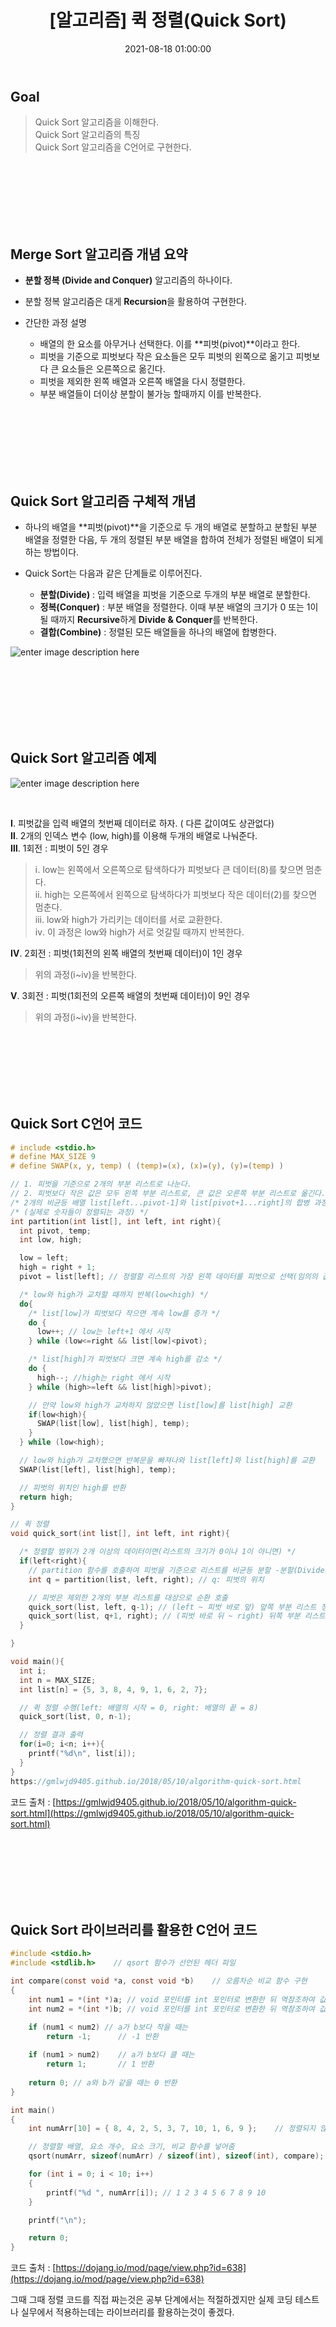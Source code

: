 ﻿---
title: "[알고리즘] 퀵 정렬(Quick Sort) "
date: 2021-08-18 01:00:00
categories:
- Algorithm
tags:
- 알고리즘
- 정렬
---

## Goal
 
> Quick Sort 알고리즘을 이해한다.  
> Quick Sort 알고리즘의 특징   
> Quick Sort 알고리즘을 C언어로 구현한다.  

<br><br><br><br><br><br>

## Merge Sort 알고리즘 개념 요약

 - **분할 정복 (Divide and Conquer)** 알고리즘의 하나이다.

 - 분할 정복 알고리즘은 대게 **Recursion**을 활용하여 구현한다.

 - 간단한 과정 설명
	 - 배열의 한 요소를 아무거나 선택한다. 이를 **피벗(pivot)**이라고 한다.
	 - 피벗을 기준으로 피벗보다 작은 요소들은 모두 피벗의 왼쪽으로 옮기고 피벗보다 큰 요소들은 오른쪽으로 옮긴다.
	 - 피벗을 제외한 왼쪽 배열과 오른쪽 배열을 다시 정렬한다.
	 - 부분 배열들이 더이상 분할이 불가능 할때까지 이를 반복한다.

<br><br><br><br><br><br>

## Quick Sort 알고리즘 구체적 개념

- 하나의 배열을 **피벗(pivot)**을 기준으로 두 개의 배열로 분할하고 분할된 부분 배열을 정렬한 다음, 두 개의 정렬된 부분 배열을 합하여 전체가 정렬된 배열이 되게 하는 방법이다.


- Quick Sort는 다음과 같은 단계들로 이루어진다.
	- **분할(Divide)** : 입력 배열을 피벗을 기준으로 두개의 부분 배열로 분할한다.
	- **정복(Conquer)** : 부분 배열을 정렬한다. 이때 부분 배열의 크기가 0 또는 1이 될 때까지 **Recursive**하게 **Divide & Conquer**를 반복한다.
	- **결합(Combine)** : 정렬된 모든 배열들을 하나의 배열에 합병한다.

![enter image description here](https://github.com/idkim97/idkim97.github.io/blob/master/img/quicksort1.png?raw=true)


<br> <br> <br><br> <br> <br>

## Quick Sort 알고리즘 예제
![enter image description here](https://github.com/idkim97/idkim97.github.io/blob/master/img/quicksort2.png?raw=true)

<br>

**Ⅰ**. 피벗값을 입력 배열의 첫번째 데이터로 하자. ( 다른 값이여도 상관없다)  
**Ⅱ**.  2개의 인덱스 변수 (low, high)를 이용해 두개의 배열로 나눠준다.  
**Ⅲ**. 1회전 : 피벗이 5인 경우  

> ⅰ. low는 왼쪽에서 오른쪽으로 탐색하다가 피벗보다 큰 데이터(8)를 찾으면 멈춘다.  
> ⅱ. high는 오른쪽에서 왼쪽으로
> 탐색하다가 피벗보다 작은 데이터(2)를 찾으면 멈춘다.  
> ⅲ. low와 high가 가리키는 데이터를 서로 교환한다.  
> ⅳ. 이 과정은 low와 high가 서로 엇갈릴 때까지 반복한다.  

**Ⅳ**. 2회전 : 피벗(1회전의 왼쪽 배열의 첫번째 데이터)이 1인 경우

> 위의 과정(ⅰ~ⅳ)을 반복한다.

**Ⅴ**. 3회전 : 피벗(1회전의 오른쪽 배열의 첫번째 데이터)이 9인 경우

> 위의 과정(ⅰ~ⅳ)을 반복한다.


<br><br><br><br><br><br>

## Quick Sort C언어 코드
```c
# include <stdio.h>
# define MAX_SIZE 9
# define SWAP(x, y, temp) ( (temp)=(x), (x)=(y), (y)=(temp) )

// 1. 피벗을 기준으로 2개의 부분 리스트로 나눈다.
// 2. 피벗보다 작은 값은 모두 왼쪽 부분 리스트로, 큰 값은 오른쪽 부분 리스트로 옮긴다.
/* 2개의 비균등 배열 list[left...pivot-1]와 list[pivot+1...right]의 합병 과정 */
/* (실제로 숫자들이 정렬되는 과정) */
int partition(int list[], int left, int right){
  int pivot, temp;
  int low, high;

  low = left;
  high = right + 1;
  pivot = list[left]; // 정렬할 리스트의 가장 왼쪽 데이터를 피벗으로 선택(임의의 값을 피벗으로 선택)

  /* low와 high가 교차할 때까지 반복(low<high) */
  do{
    /* list[low]가 피벗보다 작으면 계속 low를 증가 */
    do {
      low++; // low는 left+1 에서 시작
    } while (low<=right && list[low]<pivot);

    /* list[high]가 피벗보다 크면 계속 high를 감소 */
    do {
      high--; //high는 right 에서 시작
    } while (high>=left && list[high]>pivot);

    // 만약 low와 high가 교차하지 않았으면 list[low]를 list[high] 교환
    if(low<high){
      SWAP(list[low], list[high], temp);
    }
  } while (low<high);

  // low와 high가 교차했으면 반복문을 빠져나와 list[left]와 list[high]를 교환
  SWAP(list[left], list[high], temp);

  // 피벗의 위치인 high를 반환
  return high;
}

// 퀵 정렬
void quick_sort(int list[], int left, int right){

  /* 정렬할 범위가 2개 이상의 데이터이면(리스트의 크기가 0이나 1이 아니면) */
  if(left<right){
    // partition 함수를 호출하여 피벗을 기준으로 리스트를 비균등 분할 -분할(Divide)
    int q = partition(list, left, right); // q: 피벗의 위치

    // 피벗은 제외한 2개의 부분 리스트를 대상으로 순환 호출
    quick_sort(list, left, q-1); // (left ~ 피벗 바로 앞) 앞쪽 부분 리스트 정렬 -정복(Conquer)
    quick_sort(list, q+1, right); // (피벗 바로 뒤 ~ right) 뒤쪽 부분 리스트 정렬 -정복(Conquer)
  }

}

void main(){
  int i;
  int n = MAX_SIZE;
  int list[n] = {5, 3, 8, 4, 9, 1, 6, 2, 7};

  // 퀵 정렬 수행(left: 배열의 시작 = 0, right: 배열의 끝 = 8)
  quick_sort(list, 0, n-1);

  // 정렬 결과 출력
  for(i=0; i<n; i++){
    printf("%d\n", list[i]);
  }
}
https://gmlwjd9405.github.io/2018/05/10/algorithm-quick-sort.html
```
코드 출처 : [https://gmlwjd9405.github.io/2018/05/10/algorithm-quick-sort.html](https://gmlwjd9405.github.io/2018/05/10/algorithm-quick-sort.html)

<br><br><br><br><br><br>


## Quick Sort 라이브러리를 활용한 C언어 코드
```c
#include <stdio.h>
#include <stdlib.h>    // qsort 함수가 선언된 헤더 파일

int compare(const void *a, const void *b)    // 오름차순 비교 함수 구현
{
    int num1 = *(int *)a; // void 포인터를 int 포인터로 변환한 뒤 역참조하여 값을 가져옴
    int num2 = *(int *)b; // void 포인터를 int 포인터로 변환한 뒤 역참조하여 값을 가져옴

    if (num1 < num2) // a가 b보다 작을 때는
        return -1;      // -1 반환
    
    if (num1 > num2)    // a가 b보다 클 때는
        return 1;       // 1 반환
    
    return 0; // a와 b가 같을 때는 0 반환
}

int main()
{
    int numArr[10] = { 8, 4, 2, 5, 3, 7, 10, 1, 6, 9 };    // 정렬되지 않은 배열

    // 정렬할 배열, 요소 개수, 요소 크기, 비교 함수를 넣어줌
    qsort(numArr, sizeof(numArr) / sizeof(int), sizeof(int), compare);

    for (int i = 0; i < 10; i++)
    {
        printf("%d ", numArr[i]); // 1 2 3 4 5 6 7 8 9 10
    }

    printf("\n");

    return 0;
}
```
코드 출처 : [https://dojang.io/mod/page/view.php?id=638](https://dojang.io/mod/page/view.php?id=638)

그때 그때 정렬 코드를 직접 짜는것은 공부 단계에서는 적절하겠지만 실제 코딩 테스트나 실무에서 적용하는데는 라이브러리를 활용하는것이 좋겠다.
